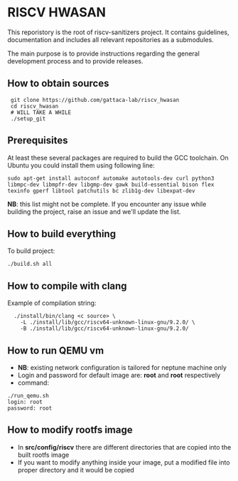 # RISCV HWASAN

This reporistory is the root of riscv-sanitizers project. It contains
guidelines, documentation and includes all relevant repositories as a
submodules.

The main purpose is to provide instructions regarding the general development
process and to provide releases.

## How to obtain sources

```
 git clone https://github.com/gattaca-lab/riscv_hwasan
 cd riscv_hwasan
 # WILL TAKE A WHILE
 ./setup_git
```

## Prerequisites
At least these several packages are required to build the GCC toolchain. On Ubuntu you could install them using following line:

```
sudo apt-get install autoconf automake autotools-dev curl python3 libmpc-dev libmpfr-dev libgmp-dev gawk build-essential bison flex texinfo gperf libtool patchutils bc zlib1g-dev libexpat-dev
```
**NB**: this list might not be complete. If you encounter any issue while building the project, raise an issue and we'll update the list.

## How to build everything

To build project:

```
./build.sh all
```

## How to compile with clang

Example of compilation string:

```
  ./install/bin/clang <c source> \
    -L ./install/lib/gcc/riscv64-unknown-linux-gnu/9.2.0/ \
    -B ./install/lib/gcc/riscv64-unknown-linux-gnu/9.2.0/
```

## How to run QEMU vm

* **NB**: existing network configuration is tailored for neptune machine only
* Login and password for default image are: **root** and **root** respectively
* command:
```
./run_qemu.sh
login: root
password: root
```

## How to modify rootfs image
* In **src/config/riscv** there are different directories that are copied into the built rootfs image
* If you want to modify anything inside your image, put a modified file into proper directory and it would be copied


